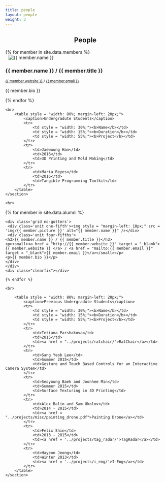```yaml
---
title: people
layout: people
weight: 3
---
```



<section class="members">
	<h1 style = "text-align: center;">People</h1>
	<section style = "max-width: 1024px; margin-left: auto; margin-right: auto;">
	{% for member in site.data.members %}		
			<div class='grid no-gutters'>
			 <div class='unit one-fifth'><img style = "margin-left: 10px;" src='img/{{ member.picture }}' alt="{{ member.name }}" /></div>
			 <div class='unit four-fifths'>
			<h3>{{ member.name }} / {{ member.title }}</h3>
			<p><small><a href = "http://{{ member.website }}" target = "_blank"> {{ member.website }} </a> / <a href = "mailto:{{ member.email }}" target = "_blank">{{ member.email }}</a></small></p>
			<p>{{ member.bio }}</p>
			</div>
			</div>
			<div class="clearfix"></div>
	{% endfor %}

	<br>
		<table style = "width: 80%; margin-left: 20px;">
			<caption>Undergradute Students</caption>
			<tr>
				<td style = "width: 30%;"><b>Name</b></td>
				<td style = "width: 15%;"><b>Duration</b></td>
				<td style = "width: 55%;"><b>Project</b></td>
			</tr>	
			<tr>
				<td>Jaewoong Han</td>
				<td>2016</td>
				<td>3D Printing and Mold Making</td>
			</tr>	
			<tr>
				<td>Maria Reyes</td>
				<td>2016</td>
				<td>Tangible Programming Toolkit</td>
			</tr>		
		</table>
	</section>
	
	<hr>

<section style = "max-width: 1024px; margin-left: auto; margin-right: auto;">
{% for member in site.data.alumni %}
	
	<div class='grid no-gutters'>
	 <div class='unit one-fifth'><img style = "margin-left: 10px;" src = 'img/{{ member.picture }}' alt="{{ member.name }}" /></div>
	 <div class='unit four-fifths'>
	<h3>{{ member.name }} / {{ member.title }}</h3>
	<p><small><a href = "http://{{ member.website }}" target = "_blank"> {{ member.website }} </a> / <a href = "mailto:{{ member.email }}" target = "_blank">{{ member.email }}</a></small></p>
	<p>{{ member.bio }}</p>
	</div>
	</div>
	<div class="clearfix"></div>

	{% endfor %}

	<br>

		<table style = "width: 80%; margin-left: 20px;">
			<caption>Previous Undergradute Students</caption>
			<tr>
				<td style = "width: 30%;"><b>Name</b></td>
				<td style = "width: 15%;"><b>Duration</b></td>
				<td style = "width: 55%;"><b>Project</b></td>
			</tr>		
			<tr>
				<td>Tetiana Parshakova</td>
				<td>2015</td>
				<td><a href = "../projects/ratchair/">RatChair</a></td>
			</tr>	
			<tr>
				<td>Sang Yeob Lee</td>
				<td>Summer 2015</td>
				<td>Gesture and Touch Based Controls for an Interactive Camera System</td>
			</tr>
			<tr>
				<td>Seoyoung Baek and Joonhee Min</td>
				<td>Summer 2015</td>
				<td>Surface Texturing in 3D Printing</td>
			</tr>
			<tr>
				<td>Alex Balio and Sam Ukolov</td>
				<td>2014 - 2015</td>
				<td><a href = "../projects/misc/painting_drone.pdf">Painting Drone</a></td>
			</tr>
			<tr>
				<td>Felix Shin</td>
				<td>2013 - 2015</td>
				<td><a href = '../projects/tag_radar/'>TagRadar</a></td>
			</tr>
			<tr>
				<td>Hayeon Jeong</td>
				<td>Winter 2013</td>
				<td><a href = '../projects/i_eng/'>I-Eng</a></td>
			</tr>
		</table>
	</section>
</section>

